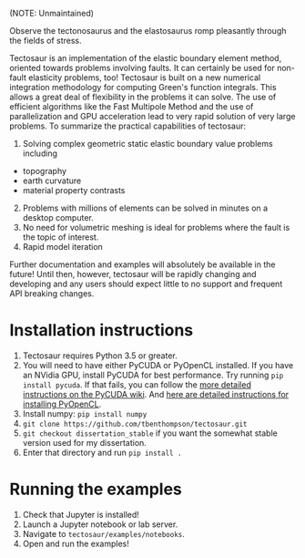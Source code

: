 (NOTE: Unmaintained)


Observe the tectonosaurus and the elastosaurus romp pleasantly through the fields of stress.


Tectosaur is an implementation of the elastic boundary element method, oriented towards problems involving faults. It can certainly be used for non-fault elasticity problems, too! Tectosaur is built on a new numerical integration methodology for computing Green's function integrals. This allows a great deal of flexibility in the problems it can solve. The use of  efficient algorithms like the Fast Multipole Method and the use of parallelization and GPU acceleration lead to very rapid solution of very large problems. To summarize the practical capabilities of tectosaur:

1. Solving complex geometric static elastic boundary value problems including

* topography
* earth curvature
* material property contrasts

2. Problems with millions of elements can be solved in minutes on a desktop computer. 
3. No need for volumetric meshing is ideal for problems where the fault is the topic of interest.
4. Rapid model iteration

Further documentation and examples will absolutely be available in the future! Until then, however, tectosaur will be rapidly changing and developing and any users should expect little to no support and frequent API breaking changes. 

# Installation instructions

1. Tectosaur requires Python 3.5 or greater. 
2. You will need to have either PyCUDA or PyOpenCL installed. If you have an NVidia GPU, install PyCUDA for best performance. Try running `pip install pycuda`. If that fails, you can follow the [more detailed instructions on the PyCUDA wiki](https://wiki.tiker.net/PyCuda/Installation). And [here are detailed instructions for installing PyOpenCL](https://documen.tician.de/pyopencl/misc.html).
3. Install numpy: `pip install numpy`
4. `git clone https://github.com/tbenthompson/tectosaur.git`
5. `git checkout dissertation_stable` if you want the somewhat stable version used for my dissertation.
5. Enter that directory and run `pip install .`

# Running the examples

1. Check that Jupyter is installed!
2. Launch a Jupyter notebook or lab server. 
3. Navigate to `tectosaur/examples/notebooks`.
4. Open and run the examples!
